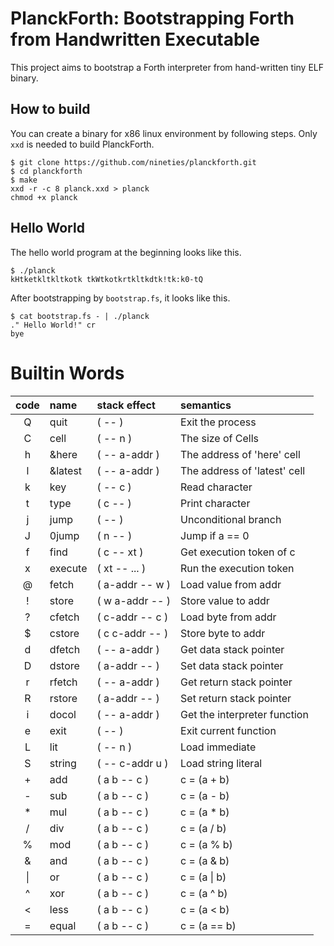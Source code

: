 # PlanckForth: Bootstrapping Forth from Handwritten Executable

This project aims to bootstrap a Forth interpreter from hand-written tiny ELF binary.

## How to build

You can create a binary for x86 linux environment by following steps.
Only `xxd` is needed to build PlanckForth.

```
$ git clone https://github.com/nineties/planckforth.git
$ cd planckforth
$ make
xxd -r -c 8 planck.xxd > planck
chmod +x planck
```

## Hello World

The hello world program at the beginning looks like this.

```
$ ./planck
kHtketkltkltkotk tkWtkotkrtkltkdtk!tk:k0-tQ
```
After bootstrapping by `bootstrap.fs`, it looks like this.

```
$ cat bootstrap.fs - | ./planck
." Hello World!" cr
bye
```

# Builtin Words

| code | name     | stack effect    | semantics                    |
|:----:|:---------|:----------------|:-----------------------------|
| Q    | quit     | ( -- )          | Exit the process             |
| C    | cell     | ( -- n )        | The size of Cells            |
| h    | &here    | ( -- a-addr )   | The address of 'here' cell   |
| l    | &latest  | ( -- a-addr )   | The address of 'latest' cell |
| k    | key      | ( -- c )        | Read character               |
| t    | type     | ( c -- )        | Print character              |
| j    | jump     | ( -- )          | Unconditional branch         |
| J    | 0jump    | ( n -- )        | Jump if a == 0               |
| f    | find     | ( c -- xt )     | Get execution token of c     |
| x    | execute  | ( xt -- ... )   | Run the execution token      |
| @    | fetch    | ( a-addr -- w ) | Load value from addr         |
| !    | store    | ( w a-addr -- ) | Store value to addr          |
| ?    | cfetch   | ( c-addr -- c ) | Load byte from addr          |
| $    | cstore   | ( c c-addr -- ) | Store byte to addr           |
| d    | dfetch   | ( -- a-addr )   | Get data stack pointer       |
| D    | dstore   | ( a-addr -- )   | Set data stack pointer       |
| r    | rfetch   | ( -- a-addr )   | Get return stack pointer     |
| R    | rstore   | ( a-addr -- )   | Set return stack pointer     |
| i    | docol    | ( -- a-addr )   | Get the interpreter function |
| e    | exit     | ( -- )          | Exit current function        |
| L    | lit      | ( -- n )        | Load immediate               |
| S    | string   | ( -- c-addr u ) | Load string literal          |
| +    | add      | ( a b -- c )    | c = (a + b)                  |
| -    | sub      | ( a b -- c )    | c = (a - b)                  |
| *    | mul      | ( a b -- c )    | c = (a * b)                  |
| /    | div      | ( a b -- c )    | c = (a / b)                  |
| %    | mod      | ( a b -- c )    | c = (a % b)                  |
| &    | and      | ( a b -- c )    | c = (a & b)                  |
| \|   | or       | ( a b -- c )    | c = (a \| b)                 |
| ^    | xor      | ( a b -- c )    | c = (a ^ b)                  |
| <    | less     | ( a b -- c )    | c = (a < b)                  |
| =    | equal    | ( a b -- c )    | c = (a == b)                 |
